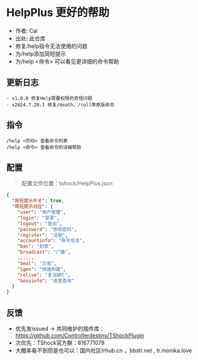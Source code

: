 ﻿# HelpPlus 更好的帮助

- 作者: Cai
- 出处: 此仓库
- 修复/help指令无法使用的问题
- 为/help添加简短提示
- 为/help <命令> 可以看见更详细的命令帮助

## 更新日志

```
- v1.0.0 修复Help需要权限的奇怪问题
- v2024.7.28.1 修复/death、/roll等原版命令
```

## 指令

```
/help <页码> 查看命令列表
/help <命令> 查看命令的详细帮助
```

## 配置

> 配置文件位置：tshock/HelpPlus.json

```json
{
  "简短提示开关": true,
  "简短提示对应": {
    "user": "用户管理",
    "login": "登录",
    "logout": "登出",
    "password": "修改密码",
    "register": "注册",
    "accountinfo": "账号信息",
    "ban": "封禁",
    "broadcast": "广播",
    ......
    "deal": "交易",
    "igen": "快速构建",
    "relive": "复活NPC",
    "bossinfo": "进度查询"
  }
}
```

## 反馈

- 优先发issued -> 共同维护的插件库：https://github.com/Controllerdestiny/TShockPlugin
- 次优先：TShock官方群：816771079
- 大概率看不到但是也可以：国内社区trhub.cn ，bbstr.net , tr.monika.love
